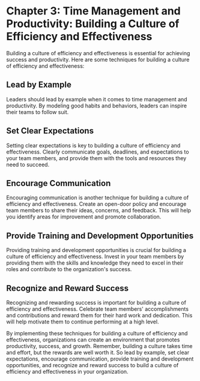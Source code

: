 Chapter 3: Time Management and Productivity: Building a Culture of Efficiency and Effectiveness
===============================================================================================

Building a culture of efficiency and effectiveness is essential for achieving success and productivity. Here are some techniques for building a culture of efficiency and effectiveness:

Lead by Example
---------------

Leaders should lead by example when it comes to time management and productivity. By modeling good habits and behaviors, leaders can inspire their teams to follow suit.

Set Clear Expectations
----------------------

Setting clear expectations is key to building a culture of efficiency and effectiveness. Clearly communicate goals, deadlines, and expectations to your team members, and provide them with the tools and resources they need to succeed.

Encourage Communication
-----------------------

Encouraging communication is another technique for building a culture of efficiency and effectiveness. Create an open-door policy and encourage team members to share their ideas, concerns, and feedback. This will help you identify areas for improvement and promote collaboration.

Provide Training and Development Opportunities
----------------------------------------------

Providing training and development opportunities is crucial for building a culture of efficiency and effectiveness. Invest in your team members by providing them with the skills and knowledge they need to excel in their roles and contribute to the organization's success.

Recognize and Reward Success
----------------------------

Recognizing and rewarding success is important for building a culture of efficiency and effectiveness. Celebrate team members' accomplishments and contributions and reward them for their hard work and dedication. This will help motivate them to continue performing at a high level.

By implementing these techniques for building a culture of efficiency and effectiveness, organizations can create an environment that promotes productivity, success, and growth. Remember, building a culture takes time and effort, but the rewards are well worth it. So lead by example, set clear expectations, encourage communication, provide training and development opportunities, and recognize and reward success to build a culture of efficiency and effectiveness in your organization.
